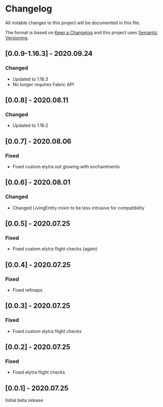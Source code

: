 # Changelog
All notable changes to this project will be documented in this file.

The format is based on [Keep a Changelog](http://keepachangelog.com/en/1.0.0/) and this project uses [Semantic Versioning](http://semver.org/spec/v2.0.0.html).

## [0.0.9-1.16.3] - 2020.09.24
### Changed
- Updated to 1.16.3
- No longer requires Fabric API

## [0.0.8] - 2020.08.11
### Changed
- Updated to 1.16.2

## [0.0.7] - 2020.08.06
### Fixed
- Fixed custom elytra not glowing with enchantments

## [0.0.6] - 2020.08.01
### Changed
- Changed LivingEntity mixin to be less intrusive for compatibility

## [0.0.5] - 2020.07.25
### Fixed
- Fixed custom elytra flight checks (again)

## [0.0.4] - 2020.07.25
### Fixed
- Fixed refmaps

## [0.0.3] - 2020.07.25
### Fixed
- Fixed custom elytra flight checks

## [0.0.2] - 2020.07.25
### Fixed
- Fixed elytra flight checks

## [0.0.1] - 2020.07.25
Initial beta release